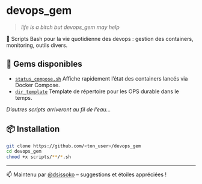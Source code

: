 # devops_gem

> *life is a bitch but devops_gem may help*

💎 Scripts Bash pour la vie quotidienne des devops : gestion des containers, monitoring, outils divers.

## 🚀 Gems disponibles

- [`status_compose.sh`](./STATUS_COMPOSE.md)
  Affiche rapidement l’état des containers lancés via Docker Compose.
- [`dir_template`](./DIR_TEMPLATE.md)
  Template de répertoire pour les OPS durable dans le temps.

*D’autres scripts arriveront au fil de l’eau…*

## 📦 Installation

```bash
git clone https://github.com/<ton_user>/devops_gem
cd devops_gem
chmod +x scripts/**/*.sh
```

---

📫 Maintenu par [@dsissoko](https://github.com/dsissoko) – suggestions et étoiles appréciées !
